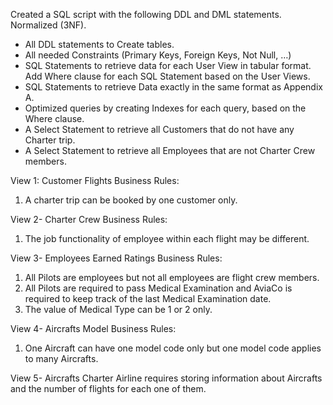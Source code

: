 Created a SQL script with the following DDL and DML statements.  Normalized (3NF).

- All DDL statements to Create tables.  
- All needed Constraints (Primary Keys, Foreign Keys, Not Null, …)
- SQL Statements to retrieve data for each User View in tabular format.  Add Where clause for each SQL Statement based on the User Views.
- SQL Statements to retrieve Data exactly in the same format as Appendix A.
- Optimized queries by creating Indexes for each query, based on the Where clause.
- A Select Statement to retrieve all Customers that do not have any Charter trip.
- A Select Statement to retrieve all Employees that are not Charter Crew members.

View 1: Customer Flights
Business Rules:
1. A charter trip can be booked by one customer only.

View 2- Charter Crew
Business Rules:
1. The job functionality of employee within each flight may be different.

View 3- Employees Earned Ratings
Business Rules:
1. All Pilots are employees but not all employees are flight crew members.
2. All Pilots are required to pass Medical Examination and AviaCo is required to keep track of the last Medical Examination date.
3. The value of Medical Type can be 1 or 2 only. 

View 4- Aircrafts Model
Business Rules:
1. One Aircraft can have one model code only but one model code applies to many Aircrafts.

View 5- Aircrafts Charter
Airline requires storing information about Aircrafts and the number of flights for each one of them.
